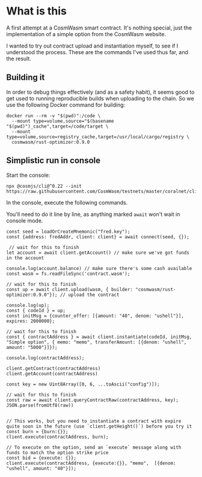 # What is this

A first attempt at a CosmWasm smart contract. It's nothing special, just the implementation of a simple option from the CosmWasm website.

I wanted to try out contract upload and instantiation myself, to see if I understood the process. These are the commands I've used thus far, and the result. 

## Building it

In order to debug things effectively (and as a safety habit), it seems good to get used to running reproducible builds when uploading to the chain. So we use the following Docker command for building:

```
docker run --rm -v "$(pwd)":/code \
  --mount type=volume,source="$(basename "$(pwd)")_cache",target=/code/target \
  --mount type=volume,source=registry_cache,target=/usr/local/cargo/registry \
  cosmwasm/rust-optimizer:0.9.0
```

## Simplistic run in console

Start the console:

```
npx @cosmjs/cli@^0.22 --init https://raw.githubusercontent.com/CosmWasm/testnets/master/coralnet/cli_helper.ts 
```

In the console, execute the following commands. 

You'll need to do it line by line, as anything marked `await` won't wait in console mode. 

```
const seed = loadOrCreateMnemonic("fred.key");
const {address: fredAddr, client: client} = await connect(seed, {});

 // wait for this to finish 
let account = await client.getAccount() // make sure we've got funds in the account

console.log(account.balance) // make sure there's some cash available
const wasm = fs.readFileSync('contract.wasm');

// wait for this to finish 
const up = await client.upload(wasm, { builder: "cosmwasm/rust-optimizer:0.9.0"}); // upload the contract

console.log(up);
const { codeId } = up;
const initMsg = {counter_offer: [{amount: "40", denom: "ushell"}], expires: 2000000};

// wait for this to finish 
const { contractAddress } = await client.instantiate(codeId, initMsg, "Simple option", { memo: "memo", transferAmount: [{denom: "ushell", amount: "5000"}]});

console.log(contractAddress);

client.getContract(contractAddress)
client.getAccount(contractAddress)

const key = new Uint8Array([0, 6, ...toAscii("config")]);

// wait for this to finish 
const raw = await client.queryContractRaw(contractAddress, key);
JSON.parse(fromUtf8(raw))


// This works, but you need to instantiate a contract with expire quite soon in the future (use `client.getHeight()`) before you try it
const burn = {burn:{}};
client.execute(contractAddress, burn);

// To execute on the option, send an `execute` message along with funds to match the option strike price
const bid = {execute: {}};
client.execute(contractAddress, {execute:{}}, "memo",  [{denom: "ushell", amount: "40"}]);
```

